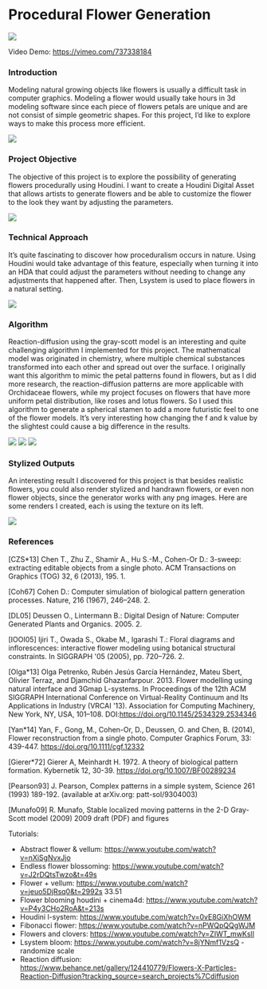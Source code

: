 # Procedural Flower Generation

![](rendered/28.jpg)

Video Demo: https://vimeo.com/737338184

### Introduction

Modeling natural growing objects like flowers is usually a difficult task in computer graphics. Modeling a flower would usually take hours in 3d modeling software since each piece of flowers petals are unique and are not consist of simple geometric shapes. For this project, I’d like to explore ways to make this process more efficient.

![](rendered/01.jpg)

### Project Objective

The objective of this project is to explore the possibility of generating flowers procedurally using Houdini. I want to create a Houdini Digital Asset that allows artists to generate flowers and be able to customize the flower to the look they want by adjusting the parameters.

![](rendered/0.jpg)

### Technical Approach

It’s quite fascinating to discover how proceduralism occurs in nature. Using Houdini would take advantage of this feature, especially when turning it into an HDA that could adjust the parameters without needing to change any adjustments that happened after. Then, Lsystem is used to place flowers in a natural setting.

![](rendered/slide1.png)

### Algorithm

Reaction-diffusion using the gray-scott model is an interesting and quite challenging algorithm I implemented for this project. The mathematical model was originated in chemistry, where multiple chemical substances transformed into each other and spread out over the surface. I originally want this algorithm to mimic the petal patterns found in flowers, but as I did more research, the reaction-diffusion patterns are more applicable with Orchidaceae flowers, while my project focuses on flowers that have more uniform petal distribution, like roses and lotus flowers. So I used this algorithm to generate a spherical stamen to add a more futuristic feel to one of the flower models. It’s very interesting how changing the f and k value by the slightest could cause a big difference in the results.

![](rendered/slide2.png) ![](rendered/RD3.jpg) ![](rendered/RD6.jpg)

### Stylized Outputs

An interesting result I discovered for this project is that besides realistic flowers, you could also render stylized and handrawn flowers, or even non flower objects, since the generator works with any png images. Here are some renders I created, each is using the texture on its left.

![](rendered/Slide3.png)

### References

[CZS*13] Chen T., Zhu Z., Shamir A., Hu S.-M., Cohen-Or D.: 3-sweep: extracting editable objects from a single photo. ACM Transactions on Graphics (TOG) 32, 6 (2013), 195. 1.

[Coh67] Cohen D.: Computer simulation of biological pattern generation processes. Nature, 216 (1967), 246–248. 2.

[DL05] Deussen O., Lintermann B.: Digital Design of Nature: Computer Generated Plants and Organics. 2005. 2.

[IOOI05] Ijiri T., Owada S., Okabe M., Igarashi T.: Floral diagrams and inflorescences: interactive flower modeling using botanical structural constraints. In SIGGRAPH '05 (2005), pp. 720–726. 2.

[Olga*13] Olga Petrenko, Rubén Jesús García Hernández, Mateu Sbert, Olivier Terraz, and Djamchid Ghazanfarpour. 2013. Flower modelling using natural interface and 3Gmap L-systems. In Proceedings of the 12th ACM SIGGRAPH International Conference on Virtual-Reality Continuum and Its Applications in Industry (VRCAI '13). Association for Computing Machinery, New York, NY, USA, 101–108. DOI:https://doi.org/10.1145/2534329.2534346

[Yan*14] Yan, F., Gong, M., Cohen-Or, D., Deussen, O. and Chen, B. (2014), Flower reconstruction from a single photo. Computer Graphics Forum, 33: 439-447. https://doi.org/10.1111/cgf.12332

[Gierer*72] Gierer A, Meinhardt H. 1972. A theory of biological pattern formation. Kybernetik 12, 30-39. https://doi.org/10.1007/BF00289234

[Pearson93] J. Pearson, Complex patterns in a simple system, Science 261 (1993) 189-192. (available at arXiv.org: patt-sol/9304003)

[Munafo09] R. Munafo, Stable localized moving patterns in the 2-D Gray-Scott model (2009) 2009 draft (PDF) and figures

Tutorials:

- Abstract flower & vellum: https://www.youtube.com/watch?v=nXiSgNvxJjo
- Endless flower blossoming: https://www.youtube.com/watch?v=J2rDQtsTwzo&t=49s
- Flower + vellum: https://www.youtube.com/watch?v=jeuo5DjRsq0&t=2992s 33.51
- Flower blooming houdini + cinema4d: https://www.youtube.com/watch?v=P4y3CHo2RoA&t=213s
- Houdini l-system: https://www.youtube.com/watch?v=0vE8GiXhOWM
- Fibonacci flower: https://www.youtube.com/watch?v=nPWQpQQgWJM
- Flowers and clovers: https://www.youtube.com/watch?v=ZIWT_mwKslI
- Lsystem bloom: https://www.youtube.com/watch?v=8jYNmf1VzsQ - randomize scale
- Reaction diffusion: https://www.behance.net/gallery/124410779/Flowers-X-Particles-Reaction-Diffusion?tracking_source=search_projects%7Cdiffusion
